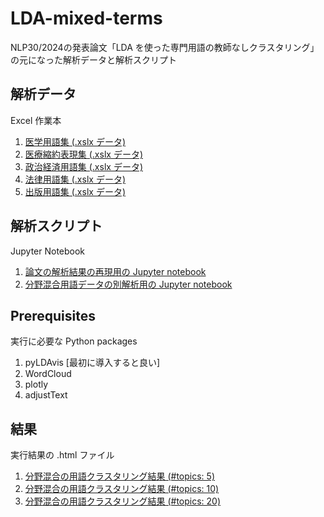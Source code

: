# LDA-mixed-terms

NLP30/2024の発表論文「LDA を使った専門用語の教師なしクラスタリング」の元になった解析データと解析スクリプト

## 解析データ
Excel 作業本

1. [医学用語集 (.xslx データ)](terms-source/terms-medical-v1.xlsx)
2. [医療縮約表現集 (.xslx データ)](terms-source/terms-mce-v1.xlsx)
3. [政治経済用語集 (.xslx データ)](terms-source/terms-economic-v1.xlsx)
4. [法律用語集 (.xslx データ)](terms-source/terms-juridical-v1.xlsx)
5. [出版用語集 (.xslx データ)](terms-source/terms-publishing-v1.xlsx)

## 解析スクリプト
Jupyter Notebook

1. [論文の解析結果の再現用の Jupyter notebook](LDA-mixed-terms.ipynb)
2. [分野混合用語データの別解析用の Jupyter notebook](LDA-mixed-terms-standalone.ipynb)

## Prerequisites
実行に必要な Python packages

1. pyLDAvis [最初に導入すると良い]
2. WordCloud
3. plotly
4. adjustText

## 結果
実行結果の .html ファイル

1. [分野混合の用語クラスタリング結果 (#topics: 5)](results/ntop5)
2. [分野混合の用語クラスタリング結果 (#topics: 10)](results/ntop10)
3. [分野混合の用語クラスタリング結果 (#topics: 20)](results/ntop20)
